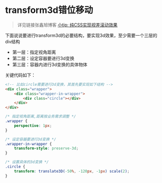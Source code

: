 # transform3d错位移动
> 详见链接张鑫旭博客 [小tip: 纯CSS实现视差滚动效果](https://www.zhangxinxu.com/wordpress/2015/03/css-only-parallax-effect/)

下面说说要进行transform3d的必要结构，要实现3d效果，至少需要一个三层的div结构
- 第一层：指定视角距离
- 第二层：设定容器要进行3d变换
- 第三层：容器内进行3d变换的具体物体

关键代码如下：
```html
<!-- 比如circle需要进行3d变换，其首先要实现如下结构 -->
<div class="wrapper">
	<div class="wrapper-in-wrapper">
		<div class="circle"></div>
	</div>
</div>
```

```css
/* 指定视角距离,距离按业务需求调整 */
.wrapper {
	perspective: 1px;
}

/* 设定容器要进行3d变换 */
.wrapper-in-wrapper {
	transform-style: preserve-3d;
}

/* 设置具体的3d变换 */
.circle {
	transform: translate3D(-50%, -120px, -1px) scale(2);
}
```